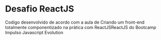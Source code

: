 # Desafio ReactJS
Codigo desenvolvido de acordo com a aula de Criando um front-end totalmente componentizado na prática com ReactJSReactJS do Bootcamp Impulso Javascript Evolution